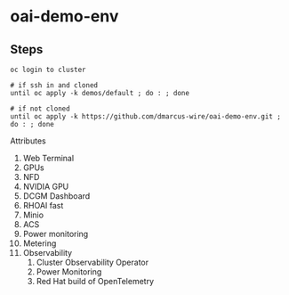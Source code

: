# oai-demo-env

## Steps
```
oc login to cluster

# if ssh in and cloned
until oc apply -k demos/default ; do : ; done

# if not cloned
until oc apply -k https://github.com/dmarcus-wire/oai-demo-env.git ; do : ; done
```

Attributes
1. Web Terminal
1. GPUs
1. NFD
1. NVIDIA GPU
1. DCGM Dashboard
1. RHOAI fast
1. Minio
1. ACS
1. Power monitoring
1. Metering
1. Observability
    1. Cluster Observability Operator
    1. Power Monitoring
    1. Red Hat build of OpenTelemetry